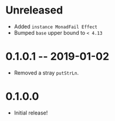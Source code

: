 # Unreleased

* Added `instance MonadFail Effect`
* Bumped `base` upper bound to `< 4.13`

# 0.1.0.1 -- 2019-01-02

* Removed a stray `putStrLn`.

# 0.1.0.0

* Initial release!
